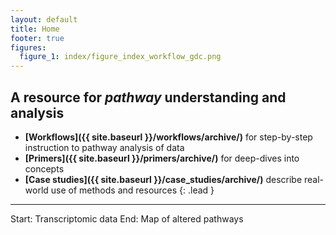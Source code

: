 ```yaml
---
layout: default
title: Home
footer: true
figures:
  figure_1: index/figure_index_workflow_gdc.png
---
```


## A resource for *pathway* understanding and analysis

  - **[Workflows]({{ site.baseurl }}/workflows/archive/)** for step-by-step instruction to pathway analysis of data
  - **[Primers]({{ site.baseurl }}/primers/archive/)** for deep-dives into concepts
  - **[Case studies]({{ site.baseurl }}/case_studies/archive/)** describe real-world use of methods and resources
  {: .lead }

<hr/>

<div class="panel panel-default guide-index">
  <div class="panel-heading">
    <p class="panel-title text-center">
      Start: Transcriptomic data <span class="glyphicon glyphicon-menu-right" aria-hidden="true"></span>
      End: Map of altered pathways
    </p>
  </div>
  <div class="panel-body">
    <a href="{{ site.baseurl }}/workflows/pathway_enrichment_ii/index/" target="_blank">
      <div id="index-concepts-chart-emseq" data-baseurl="{{ site.baseurl }}"></div>
    </a>
  </div>
</div>
